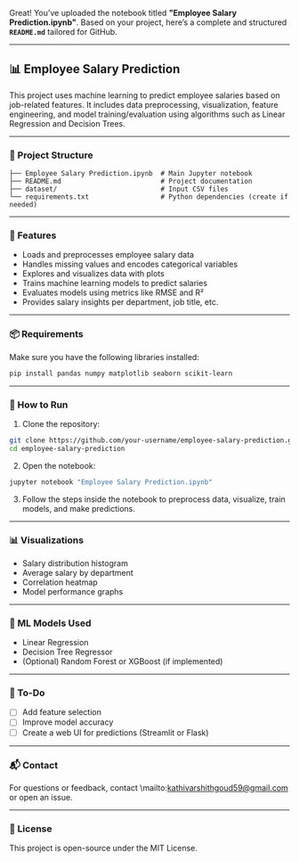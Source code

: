 Great! You've uploaded the notebook titled **"Employee Salary Prediction.ipynb"**. Based on your project, here’s a complete and structured **`README.md`** tailored for GitHub.

---

## 📊 Employee Salary Prediction

This project uses machine learning to predict employee salaries based on job-related features. It includes data preprocessing, visualization, feature engineering, and model training/evaluation using algorithms such as Linear Regression and Decision Trees.

---

### 📁 Project Structure

```
├── Employee Salary Prediction.ipynb  # Main Jupyter notebook
├── README.md                         # Project documentation
├── dataset/                          # Input CSV files 
└── requirements.txt                  # Python dependencies (create if needed)
```

---

### 🚀 Features

* Loads and preprocesses employee salary data
* Handles missing values and encodes categorical variables
* Explores and visualizes data with plots
* Trains machine learning models to predict salaries
* Evaluates models using metrics like RMSE and R²
* Provides salary insights per department, job title, etc.

---

### 📦 Requirements

Make sure you have the following libraries installed:

```bash
pip install pandas numpy matplotlib seaborn scikit-learn
```

---

### 📑 How to Run

1. Clone the repository:

```bash
git clone https://github.com/your-username/employee-salary-prediction.git
cd employee-salary-prediction
```

2. Open the notebook:

```bash
jupyter notebook "Employee Salary Prediction.ipynb"
```

3. Follow the steps inside the notebook to preprocess data, visualize, train models, and make predictions.



---

### 📊 Visualizations

* Salary distribution histogram
* Average salary by department
* Correlation heatmap
* Model performance graphs

---

### 🧠 ML Models Used

* Linear Regression
* Decision Tree Regressor
* (Optional) Random Forest or XGBoost (if implemented)

---

### 📌 To-Do

* [ ] Add feature selection
* [ ] Improve model accuracy
* [ ] Create a web UI for predictions (Streamlit or Flask)

---

### 📬 Contact

For questions or feedback, contact \mailto:kathivarshithgoud59@gmail.com or open an issue.

---

### 📜 License

This project is open-source under the MIT License.

